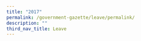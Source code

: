 ```yaml
---
title: "2017"
permalink: /government-gazette/leave/permalink/
description: ""
third_nav_title: Leave
---
```

